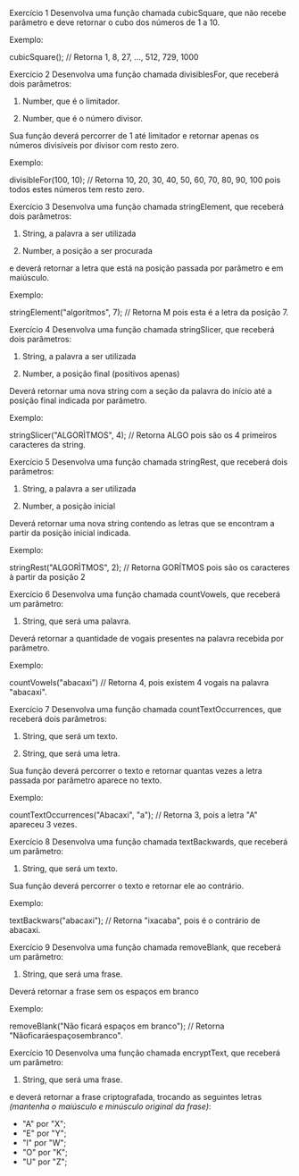 Exercício 1
Desenvolva uma função chamada cubicSquare, que não recebe parâmetro e deve retornar o cubo dos números de 1 a 10.

Exemplo:

cubicSquare();
⁠// Retorna 1, 8, 27, ..., 512, 729, 1000

Exercício 2
Desenvolva uma função chamada divisiblesFor, que receberá dois parâmetros:

1.  Number, que é o limitador.

2.  Number, que é o número divisor.

Sua função deverá percorrer de 1 até limitador e retornar apenas os números divisíveis por divisor com resto zero.

Exemplo:

divisibleFor(100, 10);
⁠// Retorna 10, 20, 30, 40, 50, 60, 70, 80, 90, 100 pois todos estes números tem resto zero.

Exercício 3
Desenvolva uma função chamada stringElement, que receberá dois parâmetros:

1. String, a palavra a ser utilizada

2. Number, a posição a ser procurada

e deverá retornar a letra que está na posição passada por parâmetro e em maiúsculo.

Exemplo:

stringElement("algorítmos", 7);
⁠// Retorna M pois esta é a letra da posição 7.

 Exercício 4
Desenvolva uma função chamada stringSlicer, que receberá dois parâmetros:

1. String, a palavra a ser utilizada

2. Number, a posição final (positivos apenas)

Deverá retornar uma nova string com a seção da palavra do início até a posição final indicada por parâmetro.

Exemplo:

stringSlicer("ALGORÌTMOS", 4);
⁠// Retorna ALGO pois são os 4 primeiros caracteres da string.


Exercício 5
Desenvolva uma função chamada stringRest, que receberá dois parâmetros:

1. String, a palavra a ser utilizada

2. Number, a posição inicial

Deverá retornar uma nova string contendo as letras que se encontram a partir da posição inicial indicada.

Exemplo:

stringRest("ALGORÌTMOS", 2);
⁠// Retorna GORÍTMOS pois são os caracteres à partir da posição 2

Exercício 6
Desenvolva uma função chamada countVowels, que receberá um parâmetro:

1. String, que será uma palavra.

Deverá retornar a quantidade de vogais presentes na palavra recebida por parâmetro.

Exemplo:

countVowels("abacaxi")
⁠// Retorna 4, pois existem 4 vogais na palavra "abacaxi".

 
Exercício 7
Desenvolva uma função chamada countTextOccurrences, que receberá dois parâmetros:

1. String, que será um texto.

2. String, que será uma letra.

Sua função deverá percorrer o texto e retornar quantas vezes a letra passada por parâmetro aparece no texto.

Exemplo:

countTextOccurrences("Abacaxi", "a");
⁠// Retorna 3, pois a letra "A" apareceu 3 vezes.

Exercício 8
Desenvolva uma função chamada textBackwards, que receberá um parâmetro:

1. String, que será um texto.

Sua função deverá percorrer o texto e retornar ele ao contrário.

Exemplo:

textBackwars("abacaxi");
⁠// Retorna "ixacaba", pois é o contrário de abacaxi.

Exercício 9
Desenvolva uma função chamada removeBlank, que receberá um parâmetro:

1. String, que será uma frase.

Deverá retornar a frase sem os espaços em branco

Exemplo:

removeBlank("Não ficará   espaços em branco");
⁠// Retorna "Nãoficaráespaçosembranco".


Exercício 10
Desenvolva uma função chamada encryptText, que receberá um parâmetro:

1. String, que será uma frase.

e deverá retornar a frase criptografada, trocando as seguintes letras _(mantenha o maiúsculo e minúsculo original da frase)_:

- "A" por "X";
- "E" por "Y";
- "I" por "W";
- "O" por "K";
- "U" por "Z";
